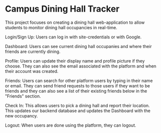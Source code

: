 # Campus Dining Hall Tracker

This project focuses on creating a dining hall web-application to allow students to monitor dining hall occupancies in real-time.

Login/Sign Up: Users can log in with site-credentials or with Google.

Dashboard: Users can see current dining hall occupanies and where their friends are currently dining.

Profile: Users can update their display name and profile picture if they choose. They can also see the email associated with the platform and when their account was created.

Friends: Users can search for other platform users by typing in their name or email. They can send friend requests to those users if they want to be friends and they can also see a list of their existing friends below in the "Friends" section.

Check In: This allows users to pick a dining hall and report their location. This updates our backend database and updates the Dashboard with the new occupancy. 

Logout: When users are done using the platform, they can logout.
